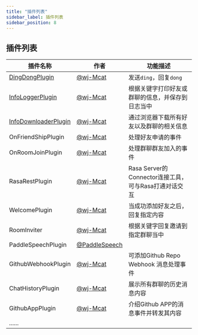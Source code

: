 ```yaml
---
title: "插件列表"
sidebar_label: 插件列表
sidebar_position: 8
---
```


## 插件列表

| 插件名称                                                     | 作者                                       | 功能描述                                             |
| ------------------------------------------------------------ | ------------------------------------------ | ---------------------------------------------------- |
| [DingDongPlugin](https://github.com/wechaty/python-wechaty-plugin-contrib/blob/master/src/wechaty_plugin_contrib/contrib/ding_dong_plugin.py) | [@wj-Mcat](http://github.com/wj-Mcat)      | 发送`ding`，回复`dong`                               |
| [InfoLoggerPlugin](https://github.com/wechaty/python-wechaty-plugin-contrib/blob/master/src/wechaty_plugin_contrib/contrib/info_logger.py) | [@wj-Mcat](http://github.com/wj-Mcat)      | 根据关键字打印好友或群聊的信息，并保存到日志当中     |
| [InfoDownloaderPlugin](https://github.com/wechaty/python-wechaty-plugin-contrib/blob/master/src/wechaty_plugin_contrib/contrib/info_downloader.py) | [@wj-Mcat](http://github.com/wj-Mcat)      | 通过浏览器下载所有好友以及群聊的相关信息             |
| OnFriendShipPlugin                                           | [@wj-Mcat](http://github.com/wj-Mcat)      | 处理好友申请的事件                                   |
| OnRoomJoinPlugin                                             | [@wj-Mcat](http://github.com/wj-Mcat)      | 处理群聊群友加入的事件                               |
| RasaRestPlugin                                               | [@wj-Mcat](http://github.com/wj-Mcat)      | Rasa Server的Connector连接工具，可与Rasa打通对话交互 |
| WelcomePlugin                                                | [@wj-Mcat](http://github.com/wj-Mcat)      | 当成功添加好友之后，回复指定内容                     |
| RoomInviter                                                  | [@wj-Mcat](http://github.com/wj-Mcat)      | 根据关键字回复邀请到指定群聊当中                     |
| PaddleSpeechPlugin                                           | [@PaddleSpeech](http://github.com/wj-Mcat) |                                                      |
| GithubWebhookPlugin                                          | [@wj-Mcat](http://github.com/wj-Mcat)      | 可添加Github Repo Webhook 消息处理事件               |
| ChatHistoryPlugin                                            | [@wj-Mcat](http://github.com/wj-Mcat)      | 展示所有群聊的历史消息内容                           |
| GithubAppPlugin                                              | [@wj-Mcat](http://github.com/wj-Mcat)      | 介绍Github APP的消息事件并转发其内容                 |
| ......                                                       |                                            |                                                      |
